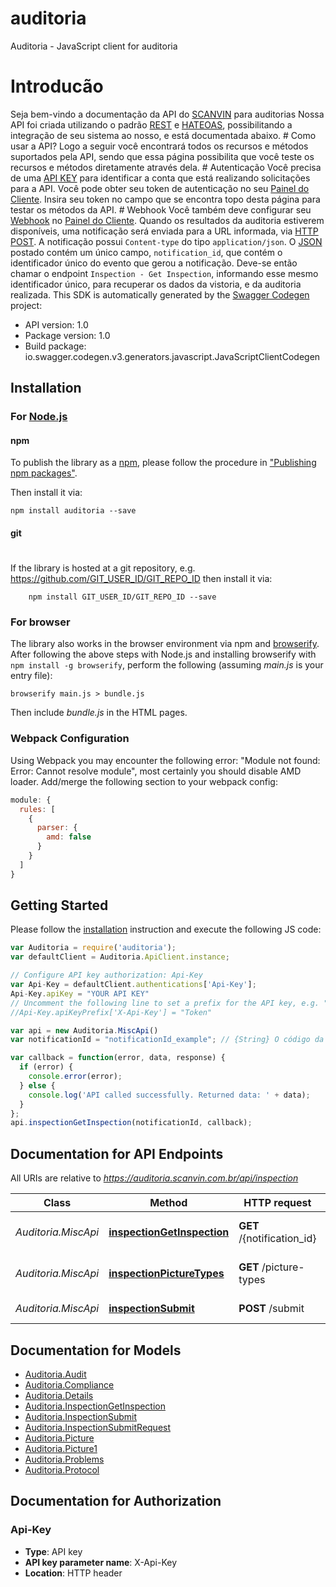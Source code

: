 # auditoria

Auditoria - JavaScript client for auditoria
# Introducão  

Seja bem-vindo a documentação da API do [SCANVIN](https://scanvin.com.br) para auditorias    Nossa API foi criada utilizando o padrão [REST](https://restfulapi.net/) e [HATEOAS](https://restfulapi.net/hateoas/), possibilitando a integração de seu sistema ao nosso, e está documentada abaixo.  # Como usar a API?  Logo a seguir você encontrará todos os recursos e métodos suportados pela API, sendo que essa página possibilita que você teste os recursos e métodos diretamente através dela.  # Autenticação  Você precisa de uma [API KEY](https://en.wikipedia.org/wiki/Application_programming_interface_key#HTTP_APIs) para identificar a conta que está realizando solicitações para a API. Você pode obter seu token de autenticação no seu [Painel do Cliente](https://auditoria.scanvin.com.br/client/).  Insira seu token no campo que se encontra topo desta página para testar os métodos da API.  # Webhook  Você também deve configurar seu [Webhook](https://en.wikipedia.org/wiki/Webhook) no [Painel do Cliente](https://auditoria.scanvin.com.br/client/webhook). Quando os resultados da auditoria estiverem disponíveis, uma notificação será enviada para a URL informada, via [HTTP POST](https://en.wikipedia.org/wiki/POST_(HTTP)). A notificação possui ```Content-type``` do tipo ```application/json```. O [JSON](https://en.wikipedia.org/wiki/JSON) postado contém um único campo, ```notification_id```, que contém o identificador único do evento que gerou a notificação. Deve-se então chamar o endpoint ```Inspection - Get Inspection```, informando esse mesmo identificador único, para recuperar os dados da vistoria, e da auditoria realizada.
This SDK is automatically generated by the [Swagger Codegen](https://github.com/swagger-api/swagger-codegen) project:

- API version: 1.0
- Package version: 1.0
- Build package: io.swagger.codegen.v3.generators.javascript.JavaScriptClientCodegen

## Installation

### For [Node.js](https://nodejs.org/)

#### npm

To publish the library as a [npm](https://www.npmjs.com/),
please follow the procedure in ["Publishing npm packages"](https://docs.npmjs.com/getting-started/publishing-npm-packages).

Then install it via:

```shell
npm install auditoria --save
```

#### git
#
If the library is hosted at a git repository, e.g.
https://github.com/GIT_USER_ID/GIT_REPO_ID
then install it via:

```shell
    npm install GIT_USER_ID/GIT_REPO_ID --save
```

### For browser

The library also works in the browser environment via npm and [browserify](http://browserify.org/). After following
the above steps with Node.js and installing browserify with `npm install -g browserify`,
perform the following (assuming *main.js* is your entry file):

```shell
browserify main.js > bundle.js
```

Then include *bundle.js* in the HTML pages.

### Webpack Configuration

Using Webpack you may encounter the following error: "Module not found: Error:
Cannot resolve module", most certainly you should disable AMD loader. Add/merge
the following section to your webpack config:

```javascript
module: {
  rules: [
    {
      parser: {
        amd: false
      }
    }
  ]
}
```

## Getting Started

Please follow the [installation](#installation) instruction and execute the following JS code:

```javascript
var Auditoria = require('auditoria');
var defaultClient = Auditoria.ApiClient.instance;

// Configure API key authorization: Api-Key
var Api-Key = defaultClient.authentications['Api-Key'];
Api-Key.apiKey = "YOUR API KEY"
// Uncomment the following line to set a prefix for the API key, e.g. "Token" (defaults to null)
//Api-Key.apiKeyPrefix['X-Api-Key'] = "Token"

var api = new Auditoria.MiscApi()
var notificationId = "notificationId_example"; // {String} O código da notificação, recebido pelo seu webhook via HTTP POST

var callback = function(error, data, response) {
  if (error) {
    console.error(error);
  } else {
    console.log('API called successfully. Returned data: ' + data);
  }
};
api.inspectionGetInspection(notificationId, callback);
```

## Documentation for API Endpoints

All URIs are relative to *https://auditoria.scanvin.com.br/api/inspection*

Class | Method | HTTP request | Description
------------ | ------------- | ------------- | -------------
*Auditoria.MiscApi* | [**inspectionGetInspection**](docs/MiscApi.md#inspectionGetInspection) | **GET** /{notification_id} | Inspection - Get Inspection
*Auditoria.MiscApi* | [**inspectionPictureTypes**](docs/MiscApi.md#inspectionPictureTypes) | **GET** /picture-types | Inspection - Picture Types
*Auditoria.MiscApi* | [**inspectionSubmit**](docs/MiscApi.md#inspectionSubmit) | **POST** /submit | Inspection - Submit

## Documentation for Models

 - [Auditoria.Audit](docs/Audit.md)
 - [Auditoria.Compliance](docs/Compliance.md)
 - [Auditoria.Details](docs/Details.md)
 - [Auditoria.InspectionGetInspection](docs/InspectionGetInspection.md)
 - [Auditoria.InspectionSubmit](docs/InspectionSubmit.md)
 - [Auditoria.InspectionSubmitRequest](docs/InspectionSubmitRequest.md)
 - [Auditoria.Picture](docs/Picture.md)
 - [Auditoria.Picture1](docs/Picture1.md)
 - [Auditoria.Problems](docs/Problems.md)
 - [Auditoria.Protocol](docs/Protocol.md)

## Documentation for Authorization


### Api-Key

- **Type**: API key
- **API key parameter name**: X-Api-Key
- **Location**: HTTP header

